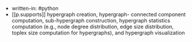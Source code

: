 
- written-in: #python
- [[p.supports]] hypergraph creation, hypergraph-
connected component computation, sub-hypergraph construction, hypergraph statistics computation (e.g., node degree distribution, edge size distribution, toplex size computation for hypergraphs), and hypergraph visualization